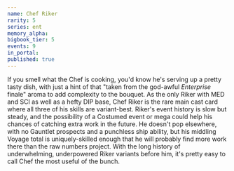 ```yaml
---
name: Chef Riker
rarity: 5
series: ent
memory_alpha:
bigbook_tier: 5
events: 9
in_portal:
published: true
---
```


If you smell what the Chef is cooking, you'd know he's serving up a pretty tasty dish, with just a hint of that "taken from the god-awful _Enterprise_ finale" aroma to add complexity to the bouquet. As the only Riker with MED and SCI as well as a hefty DIP base, Chef Riker is the rare main cast card where all three of his skills are variant-best. Riker's event history is slow but steady, and the possibility of a Costumed event or mega could help his chances of catching extra work in the future. He doesn't pop elsewhere, with no Gauntlet prospects and a punchless ship ability, but his middling Voyage total is uniquely-skilled enough that he will probably find more work there than the raw numbers project. With the long history of underwhelming, underpowered Riker variants before him, it's pretty easy to call Chef the most useful of the bunch.
